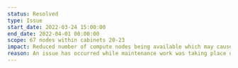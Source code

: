 ```yaml
---
status: Resolved
type: Issue
start_date: 2022-03-24 15:00:00
end_date: 2022-04-01 00:00:00
scope: 67 nodes within cabinets 20-23  
impact: Reduced number of compute nodes being available which may cause longer queue times
reason: An issue has occurred while maintenance work was taking place on cabinets 20-23
---
```


